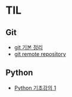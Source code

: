 # TIL

## Git
- [git 기본 정리](./git/240111_git기초.md)
- [git remote repository](./git/240112_git_remote.md)

## Python
- [Python 기초강의 1](./python/0115_Python_Basic.md)